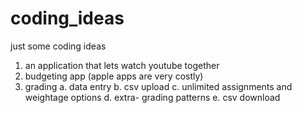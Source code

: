 # coding_ideas
just some coding ideas

1. an application that lets watch youtube together
2. budgeting app (apple apps are very costly)
3. grading
  a. data entry
  b. csv upload
  c. unlimited assignments and weightage options
  d. extra- grading patterns
  e. csv download
